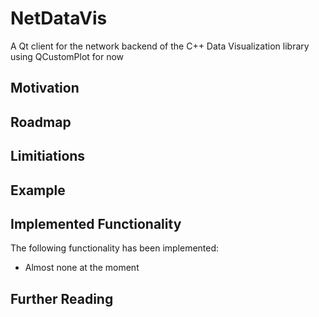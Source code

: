 # NetDataVis

A Qt client for the network backend of the C++ Data Visualization library using QCustomPlot for now

## Motivation

## Roadmap


## Limitiations


## Example




## Implemented Functionality
The following functionality has been implemented:


- Almost none at the moment

## Further Reading


